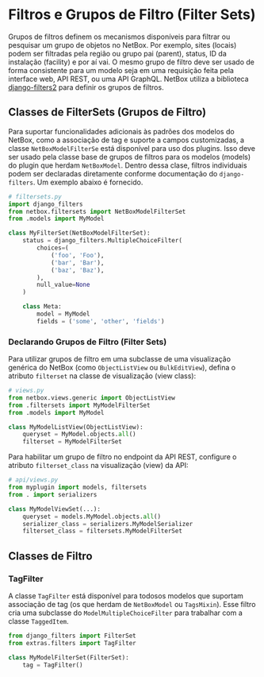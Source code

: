 # Filtros e Grupos de Filtro (Filter Sets)

Grupos de filtros definem os mecanismos disponíveis para filtrar ou pesquisar um grupo de objetos no NetBox. Por exemplo, sites (locais) podem ser filtradas pela região ou grupo pai (parent), status, ID da instalação (facility) e por aí vai. O mesmo grupo de filtro deve ser usado de forma consistente para um modelo seja em uma requisição feita pela interface web, API REST, ou uma API GraphQL. NetBox utiliza a biblioteca [django-filters2](https://django-tables2.readthedocs.io/en/latest/) para definir os grupos de filtros.

## Classes de FilterSets (Grupos de Filtro)

Para suportar funcionalidades adicionais às padrões dos modelos do NetBox, como a associação de tag e suporte a campos customizadas, a classe `NetBoxModelFilterSe` está disponível para uso dos plugins. Isso deve ser usado pela classe base de grupos de filtros para os modelos (models) do plugin que herdam `NetBoxModel`. Dentro dessa clase, filtros individuais podem ser declaradas diretamente conforme documentação do `django-filters`. Um exemplo abaixo é fornecido.


```python
# filtersets.py
import django_filters
from netbox.filtersets import NetBoxModelFilterSet
from .models import MyModel

class MyFilterSet(NetBoxModelFilterSet):
    status = django_filters.MultipleChoiceFilter(
        choices=(
            ('foo', 'Foo'),
            ('bar', 'Bar'),
            ('baz', 'Baz'),
        ),
        null_value=None
    )

    class Meta:
        model = MyModel
        fields = ('some', 'other', 'fields')
```

### Declarando Grupos de Filtro (Filter Sets)

Para utilizar grupos de filtro em uma subclasse de uma visualização genérica do NetBox (como `ObjectListView` ou `BulkEditView`), defina o atributo `filterset` na classe de visualização (view class):

```python
# views.py
from netbox.views.generic import ObjectListView
from .filtersets import MyModelFilterSet
from .models import MyModel

class MyModelListView(ObjectListView):
    queryset = MyModel.objects.all()
    filterset = MyModelFilterSet
```

Para habilitar um grupo de filtro no endpoint da API REST, configure o atributo `filterset_class` na visualização (view) da API:

```python
# api/views.py
from myplugin import models, filtersets
from . import serializers

class MyModelViewSet(...):
    queryset = models.MyModel.objects.all()
    serializer_class = serializers.MyModelSerializer
    filterset_class = filtersets.MyModelFilterSet
```

## Classes de Filtro

### TagFilter

A classe `TagFilter` está disponível para todosos modelos que suportam associação de tag (os que herdam de `NetBoxModel` ou `TagsMixin`). Esse filtro cria uma subclasse do `ModelMultipleChoiceFilter` para trabalhar com a classe `TaggedItem`.

```python
from django_filters import FilterSet
from extras.filters import TagFilter

class MyModelFilterSet(FilterSet):
    tag = TagFilter()
```
